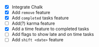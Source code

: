 - [x] Integrate Chalk
- [x] Add `remove` feature
- [x] Add `completed` tasks feature
- [ ] Add(?) karma feature
- [x] Add a time feature to completed tasks
- [ ] Add flags to show late and on time tasks
- [ ] Add `shift <date>` feature